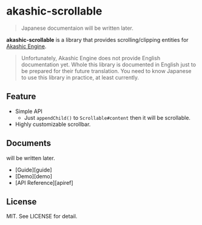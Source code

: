 # akashic-scrollable

> Japanese documentaion will be written later.

**akashic-scrollable** is a library that provides scrolling/clipping entities for [Akashic Engine][ae].

> Unfortunately, Akashic Engine does not provide English documentation yet.
> Whole this library is documented in English just to be prepared for their future translation.
> You need to know Japanese to use this library in practice, at least currently.

## Feature

- Simple API
  - Just `appendChild()` to `Scrollable#content` then it will be scrollable.
- Highly customizable scrollbar.

## Documents

will be written later.

- [Guide][guide]
- [Demo][demo]
- [API Reference][apiref]

## License

MIT. See LICENSE for detail.

[ae]: https://akashic-games.github.io/
